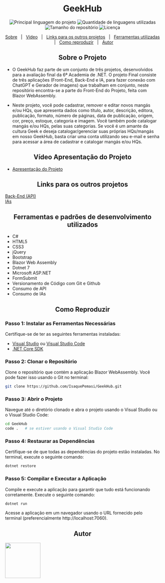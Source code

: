 <h1 align="center">GeekHub</h1>

<p align="center">
  <img alt="Principal linguagem do projeto" src="https://img.shields.io/github/languages/top/IsaquePemasi/GeekHub?color=56BEB8">

  <img alt="Quantidade de linguagens utilizadas" src="https://img.shields.io/github/languages/count/IsaquePemasi/GeekHub?color=56BEB8">

  <img alt="Tamanho do repositório" src="https://img.shields.io/github/repo-size/IsaquePemasi/GeekHub?color=56BEB8">

  <img alt="Licença" src="https://img.shields.io/github/license/IsaquePemasi/GeekHub?color=56BEB8">
</p>

<p align="center">
  <a href="#sobre-o-projeto">Sobre</a> &#xa0; | &#xa0;  
  <a href="#vídeo-apresentação-do-projeto">Vídeo</a> &#xa0; | &#xa0;
  <a href="#links-para-os-outros-projetos">Links para os outros projetos</a> &#xa0; | &#xa0;
  <a href="#ferramentas-e-padrões-de-desenvolvimento-utilizados--c">Ferramentas utilizadas</a> &#xa0; | &#xa0;
  <a href="#como-reproduzir">Como reproduzir</a> &#xa0; | &#xa0;
  <a href="#autor" target="_blank">Autor</a>
</p>
<h2 align="center">Sobre o Projeto</h2>

- O GeekHub faz parte de um conjunto de três projetos, desenvolvidos para a avaliação final da 6ª Academia de .NET. O projeto Final consiste de três aplicações (Front-End, Back-End e IA, para fazer conexão com ChatGPT e Gerador de imagens) que trabalham em conjunto, neste repositório encontra-se a parte do Front-End do Projeto, feita com Blazor WebAssembly.

- Neste projeto, você pode cadastrar, remover e editar novos mangás e/ou HQs, que apresenta dados como título, autor, descrição, editora, publicação, formato, número de páginas, data de publicação, origem, cor, preço, estoque, categoria e imagem. Você também pode catalogar mangás e/ou HQs, pelas suas categorias. Se você é um amante da cultura Geek e deseja catalogar/gerenciar suas próprias HQs/mangás em nosso GeekHub, basta criar uma conta utilizando seu e-mail e senha para acessar a área de cadastrar e catalogar mangás e/ou HQs.</br>
<h2 align="center">Vídeo Apresentação do Projeto</h2>

- [Apresentação do Projeto]()
<h2 align="center">Links para os outros projetos</h2>

[Back-End (API)](https://github.com/IsaquePemasi/GeekHubApi)
</br>
[IAs](https://github.com/IsaquePemasi/GeekHubIA)
<h2 align="center">Ferramentas e padrões de desenvolvimento utilizados</h2>

- C#
- HTML5
- CSS3
- jQuery
- Bootstrap
- Blazor Web Assembly
- Dotnet 7
- Microsoft ASP.NET
- FormSubmit
- Versionamento de Código com Git e Github
- Consumo de API
- Consumo de IAs
<h2 align="center">Como Reproduzir</h2>

### Passo 1: Instalar as Ferramentas Necessárias

Certifique-se de ter as seguintes ferramentas instaladas:

- [Visual Studio](https://visualstudio.microsoft.com/pt-br/downloads/) ou [Visual Studio Code](https://code.visualstudio.com/)
- [.NET Core SDK](https://dotnet.microsoft.com/download)

### Passo 2: Clonar o Repositório

Clone o repositório que contém a aplicação Blazor WebAssembly. Você pode fazer isso usando o Git no terminal:

```bash
git clone https://github.com/IsaquePemasi/GeekHub.git
```

### Passo 3: Abrir o Projeto

Navegue até o diretório clonado e abra o projeto usando o Visual Studio ou o Visual Studio Code:

```bash
cd GeekHub
code .   # se estiver usando o Visual Studio Code
```

### Passo 4: Restaurar as Dependências

Certifique-se de que todas as dependências do projeto estão instaladas. No terminal, execute o seguinte comando:

```bash
dotnet restore
```

### Passo 5: Compilar e Executar a Aplicação

Compile e execute a aplicação para garantir que tudo está funcionando corretamente. Execute o seguinte comando:

```bash
dotnet run
```

Acesse a aplicação em um navegador usando o URL fornecido pelo terminal (preferencialmente http://localhost:7060).


<h2 align="center">Autor</h2>
<a href="https://github.com/IsaquePemasi/"><img src="https://avatars.githubusercontent.com/u/76749511?v=4" width=115></a>
